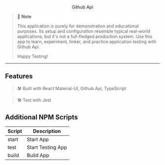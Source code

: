 <p align="center">
 Github Api
</p>

> 💬 **Note**
>
> This application is purely for demonstration and educational purposes. Its setup and configuration resemble typical real-world applications, but it's not a full-fledged production system. Use this app to learn, experiment, tinker, and practice application testing with Github Api.
>
> Happy Testing!

---

## Features

> 🛠 Built with React Material-UI, Github Api, TypeScript

> 🛠 Test with Jest

## Additional NPM Scripts

| Script | Description       |
| ------ | ----------------- |
| start  | Start App         |
| test   | Start Testing App |
| build  | Build App         |
